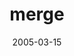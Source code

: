 ---
layout: base.njk
title : 'merge' 
view_title : 'merge' 
year : '2005' 
date : '2005-03-15' 
img_file : '/drawing/merge.png' 
html_file : 'merge' 
next_html : 'hotwire.html' 
year_order : '36' 
permalink : "title/{{html_file}}.html"
---